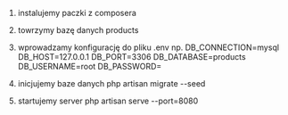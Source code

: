 1. instalujemy paczki z composera
2. towrzymy bazę danych products
3. wprowadzamy konfigurację do pliku .env np.
   DB_CONNECTION=mysql
   DB_HOST=127.0.0.1
   DB_PORT=3306
   DB_DATABASE=products
   DB_USERNAME=root
   DB_PASSWORD=
   
5. inicjujemy baze danych php artisan migrate --seed
6. startujemy server php artisan serve --port=8080